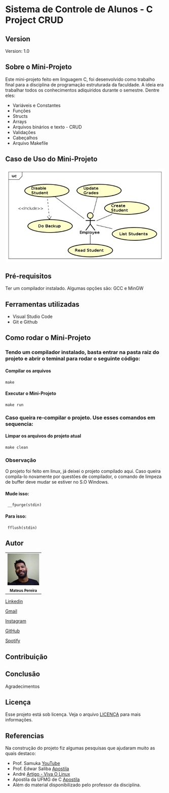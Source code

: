 # Sistema de Controle de Alunos - C Project CRUD

## Version

Version: 1.0

## Sobre o Mini-Projeto

Este mini-projeto feito em linguagem C, foi desenvolvido como trabalho final para a disciplina de programação estruturada da faculdade. A ideia era trabalhar todos os conhecimentos adiquiridos durante o semestre.
Dentre eles:
 - Variáveis e Constantes
 - Funções
 - Structs
 - Arrays
 - Arquivos binários e texto - CRUD
 - Validações
 - Cabeçalhos
 - Arquivo Makefile

## Caso de Uso do Mini-Projeto

![use case](https://github.com/mateuspsm/crud-c/blob/master/use%20case/use-case-v1.0.png)

## Pré-requisitos

Ter um compilador instalado.
Algumas opções são: GCC e MinGW

## Ferramentas utilizadas
 - Visual Studio Code
 - Git e Github

## Como rodar o Mini-Projeto

### Tendo um compilador instalado, basta entrar na pasta raiz do projeto e abrir o teminal para rodar o seguinte código:

#### Compilar os arquivos
```
make
```

#### Executar o Mini-Projeto
```
make run
```

### Caso queira re-compilar o projeto. Use esses comandos em sequencia:

#### Limpar os arquivos do projeto atual
```
make clean
```

### Observação

O projeto foi feito em linux, já deixei o projeto compilado aqui. Caso queira compila-lo novamente por questões de compilador, o comando de limpeza de buffer deve mudar se estiver no S.O Windows.

#### Mude isso:
```
 __fpurge(stdin)
```
#### Para isso:
```
 fflush(stdin)
```

## Autor

<table>
  <tr>
    <td align="center">
      <a href="https://www.linkedin.com/in/mateus-pereira-971946197/">
        <img src="img/mateus.jpeg" width="100px;" alt=""/><br>
        <sub>
          <b>Mateus Pereira</b>
        </sub>
      </a>
    </td>
  </tr>  
</table>


[Linkedin][LinkedIn]

[Gmail][LinkedIn]

[Instagram][LinkedIn]

[GitHub][LinkedIn]

[Spotify][LinkedIn]

[LinkedIn]: https://www.linkedin.com/in/mateus-pereira-de-souza-moreira/
[Gmail]: mailto:mateuusth14@gmail.com
[Instagram]: https://www.instagram.com/__mateus_pereira/
[GitHub]: https://github.com/mateuspsm
[Spotify]: https://open.spotify.com/user/21k6foq2cv27iuic5qlpwdbey

## Contribuição

## Conclusão

Agradecimentos

## Licença

Esse projeto está sob licença. Veja o arquivo [LICENÇA](LICENSE.md) para mais informações.

## Referencias

Na construção do projeto fiz algumas pesquisas que ajudaram muito as quais destaco:
 - Prof. Samuka [YouTube](https://www.youtube.com/watch?v=v3dSoFDSe-I&list=PL3ZslI15yo2qiGb4u7fLlbKGL2nTNV8F3)
 - Prof. Edwar Saliba [Apostila](https://www.youtube.com/watch?v=v3dSoFDSe-I&list=PL3ZslI15yo2qiGb4u7fLlbKGL2nTNV8F3)
 - André [Artigo - Viva O Linux](https://www.vivaolinux.com.br/artigo/Expressoes-Regulares-(POSIX)-em-C)
 - Apostila da UFMG de C [Apostila](http://paginapessoal.utfpr.edu.br/lalucas/disciplinas/el71e-s01-algoritmos/C_UFMG.pdf/view)
 - Além do material disponibilizado pelo professor da disciplina.